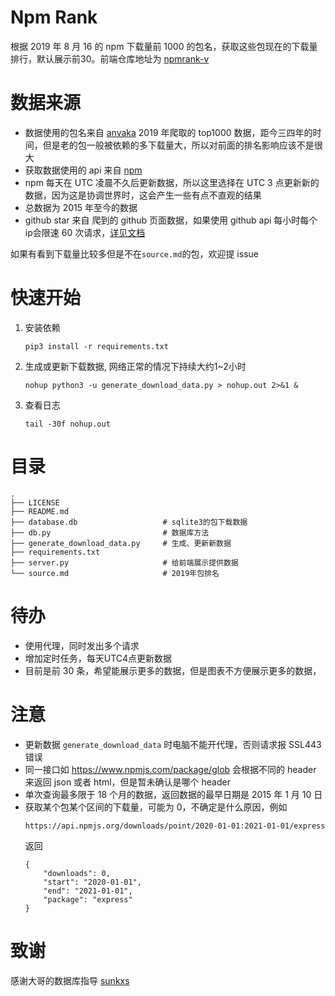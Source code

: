 # Npm Rank

根据 2019 年 8 月 16 的 npm 下载量前 1000 的包名，获取这些包现在的下载量排行，默认展示前30。前端仓库地址为 [npmrank-v](https://github.com/XueMeijing/npmrank-v)

# 数据来源

- 数据使用的包名来自 [anvaka](https://gist.github.com/anvaka/8e8fa57c7ee1350e3491) 2019 年爬取的 top1000 数据，距今三四年的时间，但是老的包一般被依赖的多下载量大，所以对前面的排名影响应该不是很大
- 获取数据使用的 api 来自 [npm](https://github.com/npm/registry/blob/master/docs/download-counts.md)
- npm 每天在 UTC 凌晨不久后更新数据，所以这里选择在 UTC 3 点更新新的数据，因为这是协调世界时，这会产生一些有点不直观的结果
- 总数据为 2015 年至今的数据
- github star 来自 爬到的 github 页面数据，如果使用 github api 每小时每个 ip会限速 60 次请求，[详见文档](https://docs.github.com/en/rest/overview/resources-in-the-rest-api?apiVersion=2022-11-28#rate-limiting)

如果有看到下载量比较多但是不在`source.md`的包，欢迎提 issue

# 快速开始

1. 安装依赖
   ```
   pip3 install -r requirements.txt
   ```
2. 生成或更新下载数据, 网络正常的情况下持续大约1~2小时
   ```
   nohup python3 -u generate_download_data.py > nohup.out 2>&1 &
   ```
3. 查看日志
   ```
   tail -30f nohup.out
   ```

# 目录

```
.
├── LICENSE
├── README.md
├── database.db                   # sqlite3的包下载数据
├── db.py                         # 数据库方法
├── generate_download_data.py     # 生成、更新新数据
├── requirements.txt
├── server.py                     # 给前端展示提供数据
└── source.md                     # 2019年包排名
```

# 待办

- 使用代理，同时发出多个请求
- 增加定时任务，每天UTC4点更新数据
- 目前是前 30 条，希望能展示更多的数据，但是图表不方便展示更多的数据，

# 注意

- 更新数据 `generate_download_data` 时电脑不能开代理，否则请求报 SSL443 错误
- 同一接口如 https://www.npmjs.com/package/glob 会根据不同的 header 来返回 json 或者 html，但是暂未确认是哪个 header
- 单次查询最多限于 18 个月的数据，返回数据的最早日期是 2015 年 1 月 10 日
- 获取某个包某个区间的下载量，可能为 0，不确定是什么原因，例如
  ```
  https://api.npmjs.org/downloads/point/2020-01-01:2021-01-01/express
  ```
  返回
  ```
  {
      "downloads": 0,
      "start": "2020-01-01",
      "end": "2021-01-01",
      "package": "express"
  }
  ```

# 致谢

感谢大哥的数据库指导 [sunkxs](https://github.com/sunkxs) 